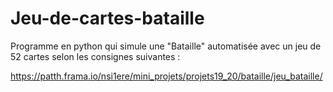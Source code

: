 # Jeu-de-cartes-bataille

Programme en python qui simule une "Bataille" automatisée avec un jeu de 52 cartes selon les consignes suivantes :

https://patth.frama.io/nsi1ere/mini_projets/projets19_20/bataille/jeu_bataille/
